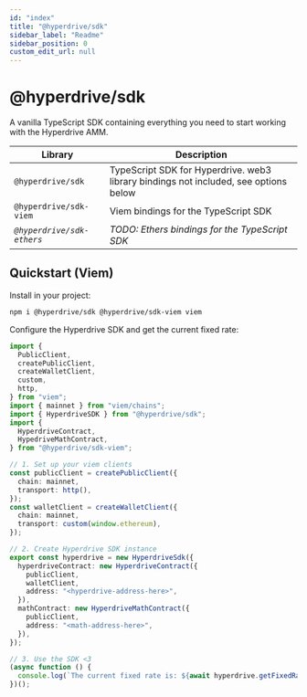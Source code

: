 ```yaml
---
id: "index"
title: "@hyperdrive/sdk"
sidebar_label: "Readme"
sidebar_position: 0
custom_edit_url: null
---
```


# @hyperdrive/sdk

A vanilla TypeScript SDK containing everything you need to start working with
the Hyperdrive AMM.

| Library                    | Description                                                                          |
| -------------------------- | ------------------------------------------------------------------------------------ |
| `@hyperdrive/sdk`          | TypeScript SDK for Hyperdrive. web3 library bindings not included, see options below |
| `@hyperdrive/sdk-viem`     | Viem bindings for the TypeScript SDK                                                 |
| _`@hyperdrive/sdk-ethers`_ | _TODO: Ethers bindings for the TypeScript SDK_                                       |

## Quickstart (Viem)

Install in your project:

```bash
npm i @hyperdrive/sdk @hyperdrive/sdk-viem viem
```

Configure the Hyperdrive SDK and get the current fixed rate:

```ts
import {
  PublicClient,
  createPublicClient,
  createWalletClient,
  custom,
  http,
} from "viem";
import { mainnet } from "viem/chains";
import { HyperdriveSDK } from "@hyperdrive/sdk";
import {
  HyperdriveContract,
  HypedriveMathContract,
} from "@hyperdrive/sdk-viem";

// 1. Set up your viem clients
const publicClient = createPublicClient({
  chain: mainnet,
  transport: http(),
});
const walletClient = createWalletClient({
  chain: mainnet,
  transport: custom(window.ethereum),
});

// 2. Create Hyperdrive SDK instance
export const hyperdrive = new HyperdriveSdk({
  hyperdriveContract: new HyperdriveContract({
    publicClient,
    walletClient,
    address: "<hyperdrive-address-here>",
  }),
  mathContract: new HyperdriveMathContract({
    publicClient,
    address: "<math-address-here>",
  }),
});

// 3. Use the SDK <3
(async function () {
  console.log(`The current fixed rate is: ${await hyperdrive.getFixedRate()}`);
})();
```
